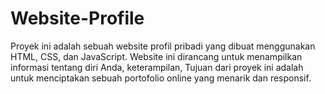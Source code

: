 # Website-Profile
Proyek ini adalah sebuah website profil pribadi yang dibuat menggunakan HTML, CSS, dan JavaScript. Website ini dirancang untuk menampilkan informasi tentang diri Anda, keterampilan, Tujuan dari proyek ini adalah untuk menciptakan sebuah portofolio online yang menarik dan responsif.
